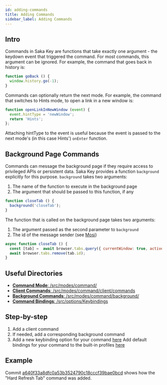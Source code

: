 ```yaml
---
id: adding-commands
title: Adding Commands
sidebar_label: Adding Commands
---
```


## Intro

Commands in Saka Key are functions that take exactly one argument - the keydown event that triggered the command. For most commands, this argument can be ignored. For example, the command that goes back in history is:

```javascript
function goBack () {
  window.history.go(-1);
}
```

Commands can optionally return the next mode. For example, the command that switches to Hints mode, to open a link in a new window is:

```javascript
function openLinkInNewWindow (event) {
  event.hintType = 'newWindow';
  return 'Hints';
};
```

Attaching hintType to the event is useful because the event is passed to the next mode's (in this case Hints') `onEnter` function.

## Background Page Commands

Commands can message the background page if they require access to privileged APIs or persistent data. Saka Key provides a function `background` explicitly for this purpose. `background` takes two arguments:

1. The name of the function to execute in the background page
2. The argument that should be passed to this function, if any

```javascript
function closeTab () {
  background('closeTab');
}
```

The function that is called on the background page takes two arguments:

1. The argument passed as the second parameter to `background`
2. The id of the message sender (see [Mosi](https://github.com/eejdoowad/mosi))

```javascript
async function closeTab () {
  const [tab] =  await browser.tabs.query({ currentWindow: true, active: true });
  await browser.tabs.remove(tab.id);
}
```

## Useful Directories

* [**Command Mode**: /src/modes/command/](https://github.com/lusakasa/saka-key/tree/master/src/modes/command)
* [**Client Commands**: /src/modes/command/client/commands](https://github.com/lusakasa/saka-key/tree/master/src/modes/command/client/commands)
* [**Background Commands**: /src/modes/command/background/](https://github.com/lusakasa/saka-key/tree/master/src/modes/command/background)
* [**Command Bindings**: /src/options/Keybindings](https://github.com/lusakasa/saka-key/blob/master/src/options/Keybindings)

## Step-by-step

1. Add a client command
2. If needed, add a corresponding background command
3. Add a new keybinding option for your command [here](https://github.com/lusakasa/saka-key/blob/master/src/options/Keybindings/config.json)
Add default bindings for your command to the built-in profiles [here](https://github.com/lusakasa/saka-key/blob/master/src/options/Keybindings/default.json)

## Example

Commit [a640f33a8dfc0a53b3524790c18cccf39bae0bcd](https://github.com/lusakasa/saka-key/commit/a640f33a8dfc0a53b3524790c18cccf39bae0bcd) shows how the "Hard Refresh Tab" command was added.
